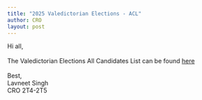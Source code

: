 ```yaml
---
title: "2025 Valedictorian Elections - ACL"
author: CRO
layout: post
---
```


Hi all, <br><br>
The Valedictorian Elections All Candidates List can be found <a href="https://drive.google.com/file/d/1n6i-ZhtWG4kMDXKyVy2Iuah-10BSgX6T/view?usp=sharing">here</a>  
<br>
Best,<br>
Lavneet Singh<br>
CRO 2T4-2T5
